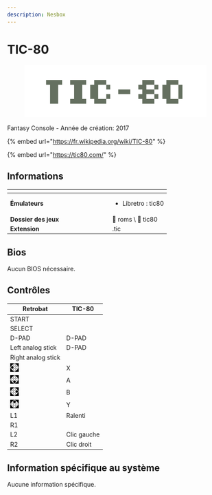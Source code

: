 ```yaml
---
description: Nesbox
---
```


# TIC-80

<div align="left">

<figure><img src="https://raw.githubusercontent.com/fabricecaruso/es-theme-carbon/52ff37c9e265587d006945a2ba695b5a962b3a3d/art/logos/tic80.svg" alt=""><figcaption></figcaption></figure>

</div>

Fantasy Console - Année de création: 2017

{% embed url="https://fr.wikipedia.org/wiki/TIC-80" %}

{% embed url="https://tic80.com/" %}

## Informations

<table data-header-hidden><thead><tr><th width="224"></th><th></th></tr></thead><tbody><tr><td><strong>Émulateurs</strong></td><td><ul><li>Libretro : tic80</li></ul></td></tr><tr><td><strong>Dossier des jeux</strong></td><td><span data-gb-custom-inline data-tag="emoji" data-code="1f4c2">📂</span> roms \ <span data-gb-custom-inline data-tag="emoji" data-code="1f4c2">📂</span> tic80</td></tr><tr><td><strong>Extension</strong></td><td>.tic</td></tr></tbody></table>

## Bios

Aucun BIOS nécessaire.

## Contrôles

| Retrobat                                       | TIC-80      |
| ---------------------------------------------- | ----------- |
| START                                          |             |
| SELECT                                         |             |
| D-PAD                                          | D-PAD       |
| Left analog stick                              | D-PAD       |
| Right analog stick                             |             |
| ![](<../../../.gitbook/assets/image (32).png>) | X           |
| ![](<../../../.gitbook/assets/image (19).png>) | A           |
| ![](<../../../.gitbook/assets/image (6).png>)  | B           |
| ![](<../../../.gitbook/assets/image (34).png>) | Y           |
| L1                                             | Ralenti     |
| R1                                             |             |
| L2                                             | Clic gauche |
| R2                                             | Clic droit  |

## Information spécifique au système

Aucune information spécifique.
